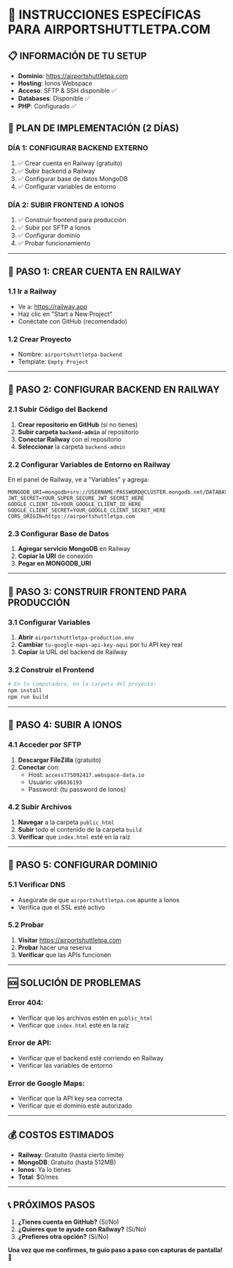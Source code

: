 # 🚀 INSTRUCCIONES ESPECÍFICAS PARA AIRPORTSHUTTLETPA.COM

## 📋 INFORMACIÓN DE TU SETUP
- **Dominio**: https://airportshuttletpa.com
- **Hosting**: Ionos Webspace
- **Acceso**: SFTP & SSH disponible ✅
- **Databases**: Disponible ✅
- **PHP**: Configurado ✅

## 🎯 PLAN DE IMPLEMENTACIÓN (2 DÍAS)

### **DÍA 1: CONFIGURAR BACKEND EXTERNO**
1. ✅ Crear cuenta en Railway (gratuito)
2. ✅ Subir backend a Railway
3. ✅ Configurar base de datos MongoDB
4. ✅ Configurar variables de entorno

### **DÍA 2: SUBIR FRONTEND A IONOS**
1. ✅ Construir frontend para producción
2. ✅ Subir por SFTP a Ionos
3. ✅ Configurar dominio
4. ✅ Probar funcionamiento

---

## 📝 PASO 1: CREAR CUENTA EN RAILWAY

### 1.1 Ir a Railway
- Ve a: https://railway.app
- Haz clic en "Start a New Project"
- Conéctate con GitHub (recomendado)

### 1.2 Crear Proyecto
- Nombre: `airportshuttletpa-backend`
- Template: `Empty Project`

---

## 📝 PASO 2: CONFIGURAR BACKEND EN RAILWAY

### 2.1 Subir Código del Backend
1. **Crear repositorio en GitHub** (si no tienes)
2. **Subir carpeta `backend-admin`** al repositorio
3. **Conectar Railway** con el repositorio
4. **Seleccionar** la carpeta `backend-admin`

### 2.2 Configurar Variables de Entorno en Railway
En el panel de Railway, ve a "Variables" y agrega:

```
MONGODB_URI=mongodb+srv://USERNAME:PASSWORD@CLUSTER.mongodb.net/DATABASE
JWT_SECRET=YOUR_SUPER_SECURE_JWT_SECRET_HERE
GOOGLE_CLIENT_ID=YOUR_GOOGLE_CLIENT_ID_HERE
GOOGLE_CLIENT_SECRET=YOUR_GOOGLE_CLIENT_SECRET_HERE
CORS_ORIGIN=https://airportshuttletpa.com
```

### 2.3 Configurar Base de Datos
1. **Agregar servicio MongoDB** en Railway
2. **Copiar la URI** de conexión
3. **Pegar en MONGODB_URI**

---

## 📝 PASO 3: CONSTRUIR FRONTEND PARA PRODUCCIÓN

### 3.1 Configurar Variables
1. **Abrir** `airportshuttletpa-production.env`
2. **Cambiar** `tu-google-maps-api-key-aqui` por tu API key real
3. **Copiar** la URL del backend de Railway

### 3.2 Construir el Frontend
```bash
# En tu computadora, en la carpeta del proyecto:
npm install
npm run build
```

---

## 📝 PASO 4: SUBIR A IONOS

### 4.1 Acceder por SFTP
1. **Descargar FileZilla** (gratuito)
2. **Conectar** con:
   - Host: `access775092417.webspace-data.io`
   - Usuario: `u96636193`
   - Password: (tu password de Ionos)

### 4.2 Subir Archivos
1. **Navegar** a la carpeta `public_html`
2. **Subir** todo el contenido de la carpeta `build`
3. **Verificar** que `index.html` esté en la raíz

---

## 📝 PASO 5: CONFIGURAR DOMINIO

### 5.1 Verificar DNS
- Asegúrate de que `airportshuttletpa.com` apunte a Ionos
- Verifica que el SSL esté activo

### 5.2 Probar
1. **Visitar** https://airportshuttletpa.com
2. **Probar** hacer una reserva
3. **Verificar** que las APIs funcionen

---

## 🆘 SOLUCIÓN DE PROBLEMAS

### Error 404:
- Verificar que los archivos estén en `public_html`
- Verificar que `index.html` esté en la raíz

### Error de API:
- Verificar que el backend esté corriendo en Railway
- Verificar las variables de entorno

### Error de Google Maps:
- Verificar que la API key sea correcta
- Verificar que el dominio esté autorizado

---

## 💰 COSTOS ESTIMADOS

- **Railway**: Gratuito (hasta cierto límite)
- **MongoDB**: Gratuito (hasta 512MB)
- **Ionos**: Ya lo tienes
- **Total**: $0/mes

---

## 📞 PRÓXIMOS PASOS

1. **¿Tienes cuenta en GitHub?** (Sí/No)
2. **¿Quieres que te ayude con Railway?** (Sí/No)
3. **¿Prefieres otra opción?** (Sí/No)

**Una vez que me confirmes, te guío paso a paso con capturas de pantalla! 🚀**
